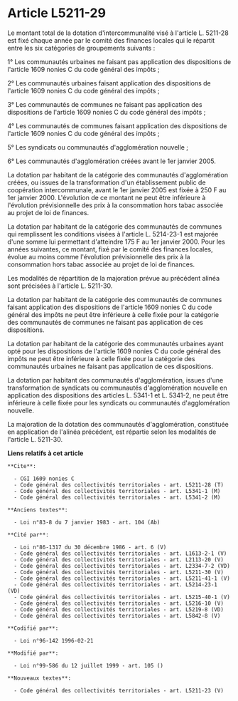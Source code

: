 # Article L5211-29

Le montant total de la dotation d'intercommunalité visé à l'article L. 5211-28 est fixé chaque année par le comité des
finances locales qui le répartit entre les six catégories de groupements suivants :

1° Les communautés urbaines ne faisant pas application des dispositions de l'article 1609 nonies C du code général des
impôts ;

2° Les communautés urbaines faisant application des dispositions de l'article 1609 nonies C du code général des impôts ;

3° Les communautés de communes ne faisant pas application des dispositions de l'article 1609 nonies C du code général des
impôts ;

4° Les communautés de communes faisant application des dispositions de l'article 1609 nonies C du code général des impôts ;

5° Les syndicats ou communautés d'agglomération nouvelle ;

6° Les communautés d'agglomération créées avant le 1er janvier 2005.

La dotation par habitant de la catégorie des communautés d'agglomération créées, ou issues de la transformation d'un
établissement public de coopération intercommunale, avant le 1er janvier 2005 est fixée à 250 F au 1er janvier 2000.
L'évolution de ce montant ne peut être inférieure à l'évolution prévisionnelle des prix à la consommation hors tabac associée
au projet de loi de finances.

La dotation par habitant de la catégorie des communautés de communes qui remplissent les conditions visées à l'article L.
5214-23-1 est majorée d'une somme lui permettant d'atteindre 175 F au 1er janvier 2000. Pour les années suivantes, ce
montant, fixé par le comité des finances locales, évolue au moins comme l'évolution prévisionnelle des prix à la consommation
hors tabac associée au projet de loi de finances.

Les modalités de répartition de la majoration prévue au précédent alinéa sont précisées à l'article L. 5211-30.

La dotation par habitant de la catégorie des communautés de communes faisant application des dispositions de l'article 1609
nonies C du code général des impôts ne peut être inférieure à celle fixée pour la catégorie des communautés de communes ne
faisant pas application de ces dispositions.

La dotation par habitant de la catégorie des communautés urbaines ayant opté pour les dispositions de l'article 1609 nonies C
du code général des impôts ne peut être inférieure à celle fixée pour la catégorie des communautés urbaines ne faisant pas
application de ces dispositions.

La dotation par habitant des communautés d'agglomération, issues d'une transformation de syndicats ou communautés
d'agglomération nouvelle en application des dispositions des articles L. 5341-1 et L. 5341-2, ne peut être inférieure à celle
fixée pour les syndicats ou communautés d'agglomération nouvelle.

La majoration de la dotation des communautés d'agglomération, constituée en application de l'alinéa précédent, est répartie
selon les modalités de l'article L. 5211-30.

**Liens relatifs à cet article**

	**Cite**:

	  - CGI 1609 nonies C
	  - Code général des collectivités territoriales - art. L5211-28 (T)
	  - Code général des collectivités territoriales - art. L5341-1 (M)
	  - Code général des collectivités territoriales - art. L5341-2 (M)

	**Anciens textes**:

	  - Loi n°83-8 du 7 janvier 1983 - art. 104 (Ab)

	**Cité par**:

	  - Loi n°86-1317 du 30 décembre 1986 - art. 6 (V)
	  - Code général des collectivités territoriales - art. L1613-2-1 (V)
	  - Code général des collectivités territoriales - art. L2113-20 (V)
	  - Code général des collectivités territoriales - art. L2334-7-2 (VD)
	  - Code général des collectivités territoriales - art. L5211-30 (V)
	  - Code général des collectivités territoriales - art. L5211-41-1 (V)
	  - Code général des collectivités territoriales - art. L5214-23-1 (VD)
	  - Code général des collectivités territoriales - art. L5215-40-1 (V)
	  - Code général des collectivités territoriales - art. L5216-10 (V)
	  - Code général des collectivités territoriales - art. L5219-8 (VD)
	  - Code général des collectivités territoriales - art. L5842-8 (V)

	**Codifié par**:

	  - Loi n°96-142 1996-02-21

	**Modifié par**:

	  - Loi n°99-586 du 12 juillet 1999 - art. 105 ()

	**Nouveaux textes**:

	  - Code général des collectivités territoriales - art. L5211-23 (V)
